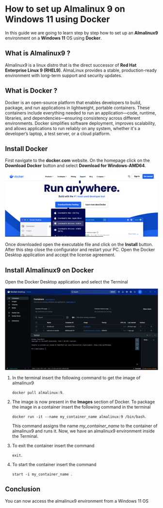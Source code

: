 # How to set up Almalinux 9 on Windows 11 using Docker
In this guide we are going to learn step by step how to set up an **Almalinux9** environment on a **Windows 11** OS using **Docker**. 
## What is Almalinux9 ?
Almalinux9 is a linux distro that is the direct successor of **Red Hat Enterprise Linux 9 (RHEL9)**. AlmaLinux provides a stable, production-ready environment with long-term support and security updates.
## What is Docker ?
Docker is an open-source platform that enables developers to build, package, and run applications in lightweight, portable containers. These containers include everything needed to run an application—code, runtime, libraries, and dependencies—ensuring consistency across different environments. Docker simplifies software deployment, improves scalability, and allows applications to run reliably on any system, whether it's a developer’s laptop, a test server, or a cloud platform.
## Install Docker
First navigate to the **docker.com** website. On the homepage click on the **Download Docker** button and select **Download for Windows-AMD64**.

![](https://github.com/DanieleDemeneghi/scientific_computing_phd_physics/blob/main/scps_1.png)

Once downloaded open the executable file and click on the **Install** button. After this step close the configurator and restart your PC. Open the Docker Desktop application and accept the license agreement.
## Install Almalinux9 on Docker
Open the Docker Desktop application and select the Terminal

![](https://github.com/DanieleDemeneghi/scientific_computing_phd_physics/blob/main/scps_2.png)

1. In the terminal insert the following command to get the image of almalinux9

   `docker pull almalinux:9`.
   
2. The image is now present in the **Images** section of Docker. To package the image in a container insert the following command in the terminal

   `docker run -it --name my_container_name almalinux:9 /bin/bash`.
   
   This command assigns the name *my_container_name* to the container of almalinux9 and runs it. Now, we have an almalinux9 environment inside the Terminal.
3. To exit the container insert the command
   
   `exit`.
   
4. To start the container insert the command

   `start -i my_container_name `.

## Conclusion
You can now access the almalinux9 environment from a Windows 11 OS  


